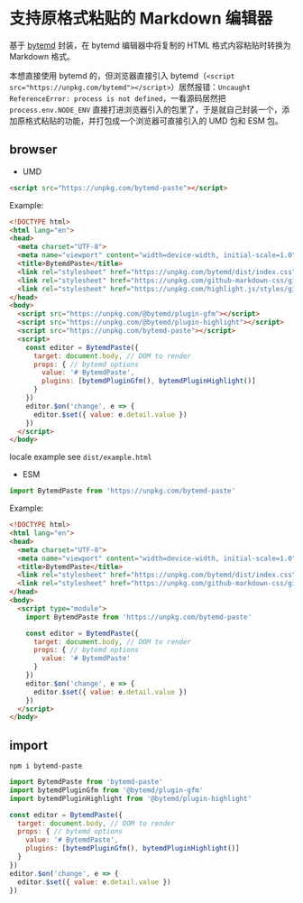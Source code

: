 # 支持原格式粘贴的 Markdown 编辑器

基于 [bytemd](https://github.com/bytedance/bytemd) 封装，在 bytemd 编辑器中将复制的 HTML 格式内容粘贴时转换为 Markdown 格式。

本想直接使用 bytemd 的，但浏览器直接引入 bytemd（`<script src="https://unpkg.com/bytemd"></script>`）居然报错：`Uncaught ReferenceError: process is not defined`，一看源码居然把 `process.env.NODE_ENV` 直接打进浏览器引入的包里了，于是就自己封装一个，添加原格式粘贴的功能，并打包成一个浏览器可直接引入的 UMD 包和 ESM 包。

## browser

- UMD

```html
<script src="https://unpkg.com/bytemd-paste"></script>
```

Example:

```html
<!DOCTYPE html>
<html lang="en">
<head>
  <meta charset="UTF-8">
  <meta name="viewport" content="width=device-width, initial-scale=1.0">
  <title>BytemdPaste</title>
  <link rel="stylesheet" href="https://unpkg.com/bytemd/dist/index.css" />
  <link rel="stylesheet" href="https://unpkg.com/github-markdown-css/github-markdown.css" />
  <link rel="stylesheet" href="https://unpkg.com/highlight.js/styles/github.min.css" />
</head>
<body>
  <script src="https://unpkg.com/@bytemd/plugin-gfm"></script>
  <script src="https://unpkg.com/@bytemd/plugin-highlight"></script>
  <script src="https://unpkg.com/bytemd-paste"></script>
  <script>
    const editor = BytemdPaste({
      target: document.body, // DOM to render
      props: { // bytemd options
        value: '# BytemdPaste',
        plugins: [bytemdPluginGfm(), bytemdPluginHighlight()]
      }
    })
    editor.$on('change', e => {
      editor.$set({ value: e.detail.value })
    })
  </script>
</body>
```

locale example see `dist/example.html`

- ESM

```js
import BytemdPaste from 'https://unpkg.com/bytemd-paste'
```

Example:

```html
<!DOCTYPE html>
<html lang="en">
<head>
  <meta charset="UTF-8">
  <meta name="viewport" content="width=device-width, initial-scale=1.0">
  <title>BytemdPaste</title>
  <link rel="stylesheet" href="https://unpkg.com/bytemd/dist/index.css" />
  <link rel="stylesheet" href="https://unpkg.com/github-markdown-css/github-markdown.css" />
</head>
<body>
  <script type="module">
    import BytemdPaste from 'https://unpkg.com/bytemd-paste'

    const editor = BytemdPaste({
      target: document.body, // DOM to render
      props: { // bytemd options
        value: '# BytemdPaste'
      }
    })
    editor.$on('change', e => {
      editor.$set({ value: e.detail.value })
    })
  </script>
</body>
```

## import

```
npm i bytemd-paste
```

```js
import BytemdPaste from 'bytemd-paste'
import bytemdPluginGfm from '@bytemd/plugin-gfm'
import bytemdPluginHighlight from '@bytemd/plugin-highlight'

const editor = BytemdPaste({
  target: document.body, // DOM to render
  props: { // bytemd options
    value: '# BytemdPaste',
    plugins: [bytemdPluginGfm(), bytemdPluginHighlight()]
  }
})
editor.$on('change', e => {
  editor.$set({ value: e.detail.value })
})
```
